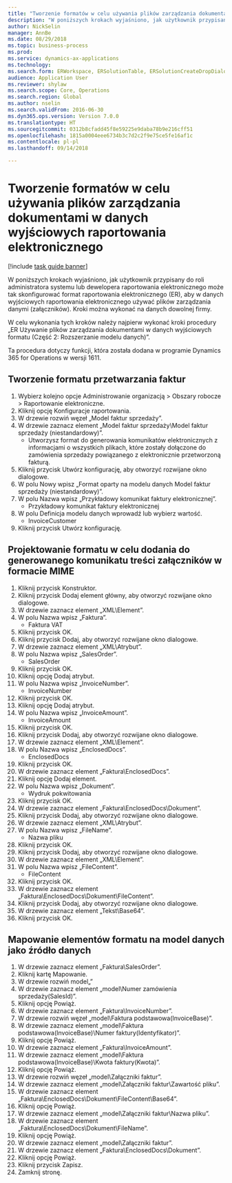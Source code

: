 ```yaml
--- 
title: "Tworzenie formatów w celu używania plików zarządzania dokumentami w danych wyjściowych raportowania elektronicznego"
description: "W poniższych krokach wyjaśniono, jak użytkownik przypisany do roli administratora systemu lub dewelopera raportowania elektronicznego może tak skonfigurować format raportowania elektronicznego, aby w danych wyjściowych raportowania elektronicznego używać plików zarządzania danymi."
author: NickSelin
manager: AnnBe
ms.date: 08/29/2018
ms.topic: business-process
ms.prod: 
ms.service: dynamics-ax-applications
ms.technology: 
ms.search.form: ERWorkspace, ERSolutionTable, ERSolutionCreateDropDialog, EROperationDesigner, ERComponentTypeDropDialog
audience: Application User
ms.reviewer: shylaw
ms.search.scope: Core, Operations
ms.search.region: Global
ms.author: nselin
ms.search.validFrom: 2016-06-30
ms.dyn365.ops.version: Version 7.0.0
ms.translationtype: HT
ms.sourcegitcommit: 0312b8cfadd45f8e59225e9daba78b9e216cff51
ms.openlocfilehash: 1815a0004eee6734b3c7d2c2f9e75ce5fe16af1c
ms.contentlocale: pl-pl
ms.lasthandoff: 09/14/2018

---
```


# <a name="create-formats-to-use-document-management-files-in-er-output"></a>Tworzenie formatów w celu używania plików zarządzania dokumentami w danych wyjściowych raportowania elektronicznego

[!include [task guide banner](../../includes/task-guide-banner.md)]

W poniższych krokach wyjaśniono, jak użytkownik przypisany do roli administratora systemu lub dewelopera raportowania elektronicznego może tak skonfigurować format raportowania elektronicznego (ER), aby w danych wyjściowych raportowania elektronicznego używać plików zarządzania danymi (załączników). Kroki można wykonać na danych dowolnej firmy.

W celu wykonania tych kroków należy najpierw wykonać kroki procedury „ER Używanie plików zarządzania dokumentami w danych wyjściowych formatu (Część 2: Rozszerzanie modelu danych)”.

Ta procedura dotyczy funkcji, która została dodana w programie Dynamics 365 for Operations w wersji 1611.


## <a name="create-a-format-to-process-invoices"></a>Tworzenie formatu przetwarzania faktur
1. Wybierz kolejno opcje Administrowanie organizacją > Obszary robocze > Raportowanie elektroniczne.
2. Kliknij opcję Konfiguracje raportowania.
3. W drzewie rozwiń węzeł „Model faktur sprzedaży”.
4. W drzewie zaznacz element „Model faktur sprzedaży\Model faktur sprzedaży (niestandardowy)”.
    * Utworzysz format do generowania komunikatów elektronicznych z informacjami o wszystkich plikach, które zostały dołączone do zamówienia sprzedaży powiązanego z elektronicznie przetworzoną fakturą.  
5. Kliknij przycisk Utwórz konfigurację, aby otworzyć rozwijane okno dialogowe.
6. W polu Nowy wpisz „Format oparty na modelu danych Model faktur sprzedaży (niestandardowy)”.
7. W polu Nazwa wpisz „Przykładowy komunikat faktury elektronicznej”.
    * Przykładowy komunikat faktury elektronicznej  
8. W polu Definicja modelu danych wprowadź lub wybierz wartość.
    * InvoiceCustomer  
9. Kliknij przycisk Utwórz konfigurację.

## <a name="design-a-format-to-populate-attachments-into-generating-a-message-in-mime-format"></a>Projektowanie formatu w celu dodania do generowanego komunikatu treści załączników w formacie MIME
1. Kliknij przycisk Konstruktor.
2. Kliknij przycisk Dodaj element główny, aby otworzyć rozwijane okno dialogowe.
3. W drzewie zaznacz element „XML\Element”.
4. W polu Nazwa wpisz „Faktura”.
    * Faktura VAT  
5. Kliknij przycisk OK.
6. Kliknij przycisk Dodaj, aby otworzyć rozwijane okno dialogowe.
7. W drzewie zaznacz element „XML\Atrybut”.
8. W polu Nazwa wpisz „SalesOrder”.
    * SalesOrder  
9. Kliknij przycisk OK.
10. Kliknij opcję Dodaj atrybut.
11. W polu Nazwa wpisz „InvoiceNumber”.
    * InvoiceNumber  
12. Kliknij przycisk OK.
13. Kliknij opcję Dodaj atrybut.
14. W polu Nazwa wpisz „InvoiceAmount”.
    * InvoiceAmount  
15. Kliknij przycisk OK.
16. Kliknij przycisk Dodaj, aby otworzyć rozwijane okno dialogowe.
17. W drzewie zaznacz element „XML\Element”.
18. W polu Nazwa wpisz „EnclosedDocs”.
    * EnclosedDocs  
19. Kliknij przycisk OK.
20. W drzewie zaznacz element „Faktura\EnclosedDocs”.
21. Kliknij opcję Dodaj element.
22. W polu Nazwa wpisz „Dokument”.
    * Wydruk pokwitowania  
23. Kliknij przycisk OK.
24. W drzewie zaznacz element „Faktura\EnclosedDocs\Dokument”.
25. Kliknij przycisk Dodaj, aby otworzyć rozwijane okno dialogowe.
26. W drzewie zaznacz element „XML\Atrybut”.
27. W polu Nazwa wpisz „FileName”.
    * Nazwa pliku  
28. Kliknij przycisk OK.
29. Kliknij przycisk Dodaj, aby otworzyć rozwijane okno dialogowe.
30. W drzewie zaznacz element „XML\Element”.
31. W polu Nazwa wpisz „FileContent”.
    * FileContent  
32. Kliknij przycisk OK.
33. W drzewie zaznacz element „Faktura\EnclosedDocs\Dokument\FileContent”.
34. Kliknij przycisk Dodaj, aby otworzyć rozwijane okno dialogowe.
35. W drzewie zaznacz element „Tekst\Base64”.
36. Kliknij przycisk OK.

## <a name="map-format-elements-to-data-model-as-data-source"></a>Mapowanie elementów formatu na model danych jako źródło danych
1. W drzewie zaznacz element „Faktura\SalesOrder”.
2. Kliknij kartę Mapowanie.
3. W drzewie rozwiń model„”
4. W drzewie zaznacz element „model\Numer zamówienia sprzedaży(SalesId)”.
5. Kliknij opcję Powiąż.
6. W drzewie zaznacz element „Faktura\InvoiceNumber”.
7. W drzewie rozwiń węzeł „model\Faktura podstawowa(InvoiceBase)”.
8. W drzewie zaznacz element „model\Faktura podstawowa(InvoiceBase)\Numer faktury(Identyfikator)”.
9. Kliknij opcję Powiąż.
10. W drzewie zaznacz element „Faktura\InvoiceAmount”.
11. W drzewie zaznacz element „model\Faktura podstawowa(InvoiceBase)\Kwota faktury(Kwota)”.
12. Kliknij opcję Powiąż.
13. W drzewie rozwiń węzeł „model\Załączniki faktur”.
14. W drzewie zaznacz element „model\Załączniki faktur\Zawartość pliku”.
15. W drzewie zaznacz element „Faktura\EnclosedDocs\Dokument\FileContent\Base64”.
16. Kliknij opcję Powiąż.
17. W drzewie zaznacz element „model\Załączniki faktur\Nazwa pliku”.
18. W drzewie zaznacz element „Faktura\EnclosedDocs\Dokument\FileName”.
19. Kliknij opcję Powiąż.
20. W drzewie zaznacz element „model\Załączniki faktur”.
21. W drzewie zaznacz element „Faktura\EnclosedDocs\Dokument”.
22. Kliknij opcję Powiąż.
23. Kliknij przycisk Zapisz.
24. Zamknij stronę.


